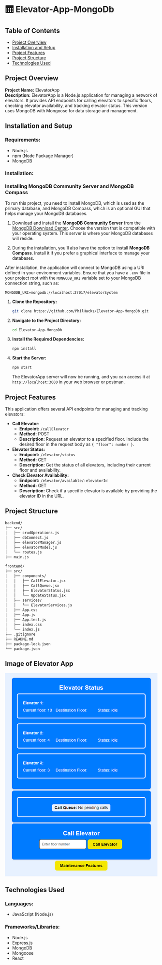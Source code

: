 # 🛗 Elevator-App-MongoDb

## Table of Contents

- [Project Overview](#project-overview)
- [Installation and Setup](#installation-and-setup)
- [Project Features](#project-features)
- [Project Structure](#project-structure)
- [Technologies Used](#technologies-used)

## Project Overview

**Project Name:** ElevatorApp  
**Description:** ElevatorApp is a Node.js application for managing a network of elevators. It provides API endpoints for calling elevators to specific floors, checking elevator availability, and tracking elevator status. This version uses MongoDB with Mongoose for data storage and management.

## Installation and Setup

### Requirements:

- Node.js
- npm (Node Package Manager)
- MongoDB

### Installation:

### Installing MongoDB Community Server and MongoDB Compass

To run this project, you need to install MongoDB, which is used as the primary database, and MongoDB Compass, which is an optional GUI that helps manage your MongoDB databases.

1. Download and install the **MongoDB Community Server** from the [MongoDB Download Center](https://www.mongodb.com/try/download/community). Choose the version that is compatible with your operating system. This server is where your MongoDB databases will reside.

2. During the installation, you'll also have the option to install **MongoDB Compass**. Install it if you prefer a graphical interface to manage your databases.

After installation, the application will connect to MongoDB using a URI defined in your environment variables. Ensure that you have a `.env` file in your project root with the `MONGODB_URI` variable set to your MongoDB connection string, such as:

```env
MONGODB_URI=mongodb://localhost:27017/elevatorSystem
```

1. **Clone the Repository:**
   ```bash
   git clone https://github.com/PhilHacks/Elevator-App-MongoDb.git
   ```
2. **Navigate to the Project Directory:**
   ```bash
   cd Elevator-App-MongoDb
   ```
3. **Install the Required Dependencies:**
   ```bash
   npm install
   ```
4. **Start the Server:**
   ```bash
   npm start
   ```
   The ElevatorApp server will now be running, and you can access it at `http://localhost:3000` in your web browser or postman.

## Project Features

This application offers several API endpoints for managing and tracking elevators:

- **Call Elevator:**
  - **Endpoint:** `/callElevator`
  - **Method:** POST
  - **Description:** Request an elevator to a specified floor. Include the desired floor in the request body as `{ "floor": number }`.
- **Elevator Status:**
  - **Endpoint:** `/elevator/status`
  - **Method:** GET
  - **Description:** Get the status of all elevators, including their current floor and availability.
- **Check Elevator Availability:**
  - **Endpoint:** `/elevator/available/:elevatorId`
  - **Method:** GET
  - **Description:** Check if a specific elevator is available by providing the elevator ID in the URL.

## Project Structure

```
backend/
├── src/
│   ├── crudOperations.js  
│   ├── dbConnect.js       
│   ├── elevatorManager.js 
│   ├── elevatorModel.js   
│   └── routes.js         
├── main.js                

```

```
frontend/
├── src/
│   ├── components/
│   │   ├── CallElevator.jsx
│   │   ├── CallQueue.jsx
│   │   ├── ElevatorStatus.jsx
│   │   └── UpdateStatus.jsx
│   ├── services/
│   │   └── ElevatorServices.js
│   ├── App.css
│   ├── App.js
│   ├── App.test.js
│   ├── index.css
│   └── index.js
├── .gitignore
├── README.md
├── package-lock.json
└── package.json
```

## Image of Elevator App

![Elevator App Interface](./backend/img/appUI.png)

## Technologies Used

### Languages:

- JavaScript (Node.js)

### Frameworks/Libraries:

- Node.js
- Express.js
- MongoDB
- Mongoose
- React
  
